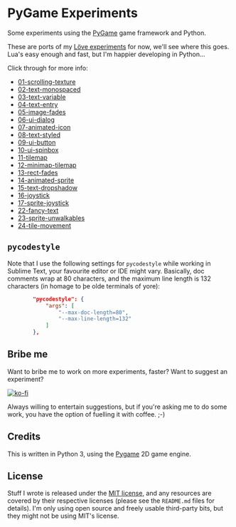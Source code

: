 # PyGame Experiments

Some experiments using the [PyGame](https://www.pygame.org/news) game framework
and Python.

These are ports of my
[Löve experiments](https://github.com/Taffer/love-experiments/) for now, we'll
see where this goes. Lua's easy enough and fast, but I'm happier developing in
Python…

Click through for more info:

* [01-scrolling-texture](01-scrolling-texture)
* [02-text-monospaced](02-text-monospaced)
* [03-text-variable](03-text-variable)
* [04-text-entry](04-text-entry)
* [05-image-fades](05-image-fades)
* [06-ui-dialog](06-ui-dialog)
* [07-animated-icon](07-animated-icon)
* [08-text-styled](08-text-styled)
* [09-ui-button](09-ui-button)
* [10-ui-spinbox](10-ui-spinbox)
* [11-tilemap](11-tilemap)
* [12-minimap-tilemap](12-minimap-tilemap)
* [13-rect-fades](13-rect-fades)
* [14-animated-sprite](14-animated-sprite)
* [15-text-dropshadow](15-text-dropshadow)
* [16-joystick](16-joystick)
* [17-sprite-joystick](17-sprite-joystick)
* [22-fancy-text](22-fancy-text)
* [23-sprite-unwalkables](23-sprite-unwalkables)
* [24-tile-movement](24-tile-movement)

## `pycodestyle`

Note that I use the following settings for `pycodestyle` while working in
Sublime Text, your favourite editor or IDE might vary. Basically, doc comments
wrap at 80 characters, and the maximum line length is 132 characters (in homage
to þe olde terminals of yore):

```json
        "pycodestyle": {
            "args": [
                "--max-doc-length=80",
                "--max-line-length=132"
            ]
        },
```

## Bribe me

Want to bribe me to work on more experiments, faster? Want to suggest an
experiment?

[![ko-fi](https://ko-fi.com/img/githubbutton_sm.svg)](https://ko-fi.com/U7U541Y8C)

Always willing to entertain suggestions, but if you're asking me to do some
work, you have the option of fuelling it with coffee. ;-)

## Credits

This is written in Python 3, using the [Pygame](https://www.pygame.org/) 2D
game engine.

## License

Stuff I wrote is released under the [MIT license](LICENSE.md), and any
resources are covered by their respective licenses (please see the `README.md`
files for details). I'm only using open source and freely usable third-party
bits, but they might not be using MIT's license.
